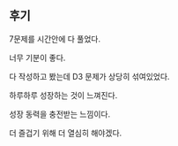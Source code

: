 ## 후기

7문제를 시간안에 다 풀었다.

너무 기분이 좋다.



다 작성하고 봤는데 D3 문제가 상당히 섞여있었다.

하루하루 성장하는 것이 느껴진다.

성장 동력을 충전받는 느낌이다.



더 즐겁기 위해 더 열심히 해야겠다.
